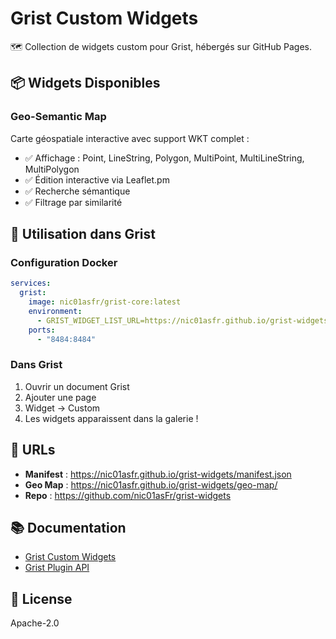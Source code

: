 # Grist Custom Widgets

🗺️ Collection de widgets custom pour Grist, hébergés sur GitHub Pages.

## 📦 Widgets Disponibles

### Geo-Semantic Map
Carte géospatiale interactive avec support WKT complet :
- ✅ Affichage : Point, LineString, Polygon, MultiPoint, MultiLineString, MultiPolygon
- ✅ Édition interactive via Leaflet.pm
- ✅ Recherche sémantique
- ✅ Filtrage par similarité

## 🚀 Utilisation dans Grist

### Configuration Docker

```yaml
services:
  grist:
    image: nic01asfr/grist-core:latest
    environment:
      - GRIST_WIDGET_LIST_URL=https://nic01asfr.github.io/grist-widgets/manifest.json
    ports:
      - "8484:8484"
```

### Dans Grist

1. Ouvrir un document Grist
2. Ajouter une page
3. Widget → Custom
4. Les widgets apparaissent dans la galerie !

## 🔗 URLs

- **Manifest** : https://nic01asfr.github.io/grist-widgets/manifest.json
- **Geo Map** : https://nic01asfr.github.io/grist-widgets/geo-map/
- **Repo** : https://github.com/nic01asFr/grist-widgets

## 📚 Documentation

- [Grist Custom Widgets](https://support.getgrist.com/widget-custom/)
- [Grist Plugin API](https://support.getgrist.com/code/modules/grist_plugin_api/)

## 📄 License

Apache-2.0